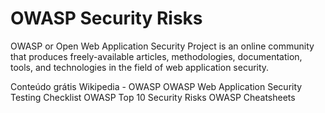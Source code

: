 # OWASP Security Risks

OWASP or Open Web Application Security Project is an online community that produces freely-available articles, methodologies, documentation, tools, and technologies in the field of web application security.

<ResourceGroupTitle>Conteúdo grátis</ResourceGroupTitle>
<BadgeLink badgeText='Leia' colorScheme="yellow" href='https://en.wikipedia.org/wiki/OWASP'>Wikipedia - OWASP</BadgeLink>
<BadgeLink badgeText='Leia' colorScheme="yellow" href='https://github.com/0xRadi/OWASP-Web-Checklist'>OWASP Web Application Security Testing Checklist</BadgeLink>
<BadgeLink badgeText='Leia' colorScheme="yellow" href='https://sucuri.net/guides/owasp-top-10-security-vulnerabilities-2021/'>OWASP Top 10 Security Risks</BadgeLink>
<BadgeLink badgeText='Leia' colorScheme="yellow" href='https://cheatsheetseries.owasp.org/cheatsheets/AJAX_Security_Cheat_Sheet.html'>OWASP Cheatsheets</BadgeLink>
